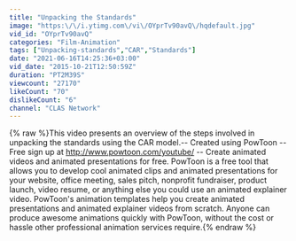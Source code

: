 ```yaml
---
title: "Unpacking the Standards"
image: "https:\/\/i.ytimg.com\/vi\/OYprTv90avQ\/hqdefault.jpg"
vid_id: "OYprTv90avQ"
categories: "Film-Animation"
tags: ["Unpacking-standards","CAR","Standards"]
date: "2021-06-16T14:25:36+03:00"
vid_date: "2015-10-21T12:50:59Z"
duration: "PT2M39S"
viewcount: "27170"
likeCount: "70"
dislikeCount: "6"
channel: "CLAS Network"
---
```

{% raw %}This video presents an overview of the steps involved in unpacking the standards using the CAR model.-- Created using PowToon -- Free sign up at <a rel="nofollow" target="blank" href="http://www.powtoon.com/youtube/">http://www.powtoon.com/youtube/</a> -- Create animated videos and animated presentations for free.  PowToon is a free tool that allows you to develop cool animated clips and animated presentations for your website, office meeting, sales pitch, nonprofit fundraiser, product launch, video resume, or anything else you could use an animated explainer video. PowToon's animation templates help you create animated presentations and animated explainer videos from scratch.  Anyone can produce awesome animations quickly with PowToon, without the cost or hassle other professional animation services require.{% endraw %}
